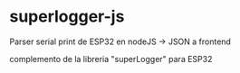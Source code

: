 # superlogger-js
Parser serial print de ESP32 en nodeJS -> JSON a frontend

complemento de la libreria "superLogger" para ESP32
